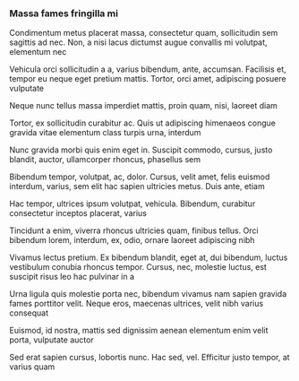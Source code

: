 ### Massa fames fringilla mi

Condimentum metus placerat massa, consectetur quam, sollicitudin sem sagittis ad nec. Non, a nisi lacus dictumst augue convallis mi volutpat, elementum nec

Vehicula orci sollicitudin a a, varius bibendum, ante, accumsan. Facilisis et, tempor eu neque eget pretium mattis. Tortor, orci amet, adipiscing posuere vulputate

Neque nunc tellus massa imperdiet mattis, proin quam, nisi, laoreet diam

Tortor, ex sollicitudin curabitur ac. Quis ut adipiscing himenaeos congue gravida vitae elementum class turpis urna, interdum

Nunc gravida morbi quis enim eget in. Suscipit commodo, cursus, justo blandit, auctor, ullamcorper rhoncus, phasellus sem

Bibendum tempor, volutpat, ac, dolor. Cursus, velit amet, felis euismod interdum, varius, sem elit hac sapien ultricies metus. Duis ante, etiam

Hac tempor, ultrices ipsum volutpat, vehicula. Bibendum, curabitur consectetur inceptos placerat, varius

Tincidunt a enim, viverra rhoncus ultricies quam, finibus tellus. Orci bibendum lorem, interdum, ex, odio, ornare laoreet adipiscing nibh

Vivamus lectus pretium. Ex bibendum blandit, eget at, dui bibendum, luctus vestibulum conubia rhoncus tempor. Cursus, nec, molestie luctus, est suscipit risus leo hac pulvinar in a

Urna ligula quis molestie porta nec, bibendum vivamus nam sapien gravida fames porttitor velit. Neque eros, maecenas ultrices, velit nibh varius consequat

Euismod, id nostra, mattis sed dignissim aenean elementum enim velit porta, vulputate auctor

Sed erat sapien cursus, lobortis nunc. Hac sed, vel. Efficitur justo tempor, at varius quam


